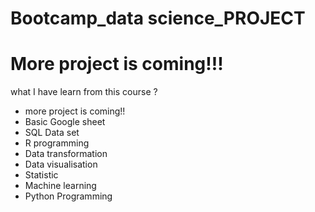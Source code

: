 # Bootcamp_data science_PROJECT
# More project is coming!!!
what I have learn from this course ?
- more project is coming!!
- Basic Google sheet
- SQL Data set
- R programming 
- Data transformation
- Data visualisation
- Statistic
- Machine learning 
- Python Programming 
